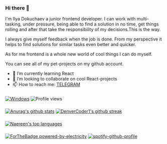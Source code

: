 ### Hi there 👋
I'm Ilya Dokuchaev a junior frontend developer. I can work with multi-tasking, under pressure, being able to find a solution in no time, get things rolling and after that take the responsibility of my decisions.This is the way.

I always give myself feedback when the job is done. From my perspective it helps to find solutions for similar tasks even better and quicker. 

As for me frontend is a whole new world of cool things I can do myself.

You can see all of my pet-projects on my github account.

- 🌱 I’m currently learning React
- 👯 I’m looking to collaborate on cool React-projects
- 📫 How to reach me: [TELEGRAM](https://t.me/pursimies)
###
[![Windows](https://svgshare.com/i/ZhY.svg)](https://svgshare.com/i/ZhY.svg)
![Profile views](https://gpvc.arturio.dev/Ilya-Dokuchaev)
### 
[![Anurag's github stats](https://github-readme-stats.vercel.app/api?username=Ilya-Dokuchaev&theme=default)](https://github.com/anuraghazra/github-readme-stats)
[![DenverCoder1's github streak](https://github-readme-streak-stats.herokuapp.com/?user=Ilya-Dokuchaev&theme=default)](https://github.com/DenverCoder1/github-readme-streak-stats)
###
[![Naereen's top languages](https://github-readme-stats.vercel.app/api/top-langs/?username=Ilya-Dokuchaev&theme=default)](https://github.com/anuraghazra/github-readme-stats)
###
[![ForTheBadge powered-by-electricity](http://ForTheBadge.com/images/badges/powered-by-electricity.svg)](http://ForTheBadge.com)
[![spotify-github-profile](https://spotify-github-profile.vercel.app/api/view?uid=31y7ogjolptgjwthtkzyi24pbnny&cover_image=true&theme=natemoo-re&show_offline=false&background_color=121212&bar_color=53b14f&bar_color_cover=false)](https://spotify-github-profile.vercel.app/api/view?uid=31y7ogjolptgjwthtkzyi24pbnny&redirect=true)



<!--
**Ilya-Dokuchaev/Ilya-Dokuchaev** is a ✨ _special_ ✨ repository because its `README.md` (this file) appears on your GitHub profile.

Here are some ideas to get you started:

- 🔭 I’m currently working on ...
- 🌱 I’m currently learning ...
- 👯 I’m looking to collaborate on ...
- 🤔 I’m looking for help with ...
- 💬 Ask me about ...
- 📫 How to reach me: ...
- 😄 Pronouns: ...
- ⚡ Fun fact: ...
-->
